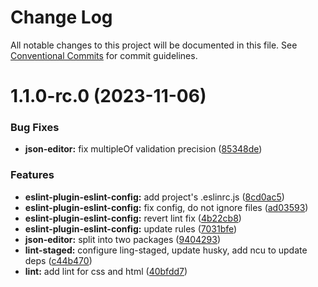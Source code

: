 # Change Log

All notable changes to this project will be documented in this file.
See [Conventional Commits](https://conventionalcommits.org) for commit guidelines.

# 1.1.0-rc.0 (2023-11-06)


### Bug Fixes

* **json-editor:** fix multipleOf validation precision ([85348de](https://github.com/ekzo-dev/aurelia-components/commit/85348dea2c7b7d57425809d056a9ead09cf67ac5))


### Features

* **eslint-plugin-eslint-config:** add project's .eslinrc.js ([8cd0ac5](https://github.com/ekzo-dev/aurelia-components/commit/8cd0ac58a233f829d291399db22ca104111dcc16))
* **eslint-plugin-eslint-config:** fix config, do not ignore files ([ad03593](https://github.com/ekzo-dev/aurelia-components/commit/ad035930152d311279983e24fbbc048fc3dabfac))
* **eslint-plugin-eslint-config:** revert lint fix ([4b22cb8](https://github.com/ekzo-dev/aurelia-components/commit/4b22cb80c1e38a5e6bc13d05c804941830606823))
* **eslint-plugin-eslint-config:** update rules ([7031bfe](https://github.com/ekzo-dev/aurelia-components/commit/7031bfe1b1c5cab9ab283689b644b7758957e1ff))
* **json-editor:** split into two packages ([9404293](https://github.com/ekzo-dev/aurelia-components/commit/94042937b5f57ad8c7dd22f45ec6651e20c73b82))
* **lint-staged:** configure ling-staged, update husky, add ncu to update deps ([c44b470](https://github.com/ekzo-dev/aurelia-components/commit/c44b4700bedc5ba2f4214311400b16b9bd679a45))
* **lint:** add lint for css and html ([40bfdd7](https://github.com/ekzo-dev/aurelia-components/commit/40bfdd7122637e7e32659f1a9db233afb4bf3622))
